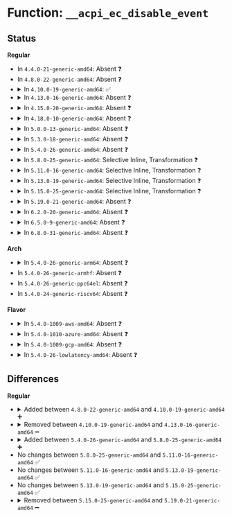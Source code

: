 # Function: <code>__acpi_ec_disable_event</code>

## Status
<b>Regular</b>
<ul>
<li>
In <code>4.4.0-21-generic-amd64</code>: Absent ❓
</li>
<li>
In <code>4.8.0-22-generic-amd64</code>: Absent ❓
</li>
<li>
<details>
<summary>In <code>4.10.0-19-generic-amd64</code>: ✅</summary>

```c
void __acpi_ec_disable_event(struct acpi_ec * ec)
```

```json
{
  "name": "__acpi_ec_disable_event",
  "collision_type": "Unique Static",
  "inline_type": "No",
  "funcs": [
    {
      "addr": 18446744071584037762,
      "name": "__acpi_ec_disable_event",
      "external": false,
      "loc": "drivers/acpi/ec.c:489",
      "file": "drivers/acpi/ec.c",
      "inline": "seen, unknown",
      "caller_inline": [],
      "caller_func": [
        "drivers/acpi/ec.c:acpi_ec_suspend",
        "drivers/acpi/ec.c:acpi_ec_stop"
      ]
    }
  ],
  "symbols": [
    {
      "addr": 18446744071584037762,
      "name": "__acpi_ec_disable_event",
      "section": ".text",
      "bind": "STB_LOCAL",
      "size": 26
    }
  ]
}
```
</details>
</li>
<li>
<details>
<summary>In <code>4.13.0-16-generic-amd64</code>: Absent ❓</summary>

```json
{
  "name": "__acpi_ec_disable_event",
  "collision_type": "Unique Static",
  "inline_type": "Full",
  "funcs": [
    {
      "addr": 18446744071584097155,
      "name": "__acpi_ec_disable_event",
      "external": false,
      "loc": "drivers/acpi/ec.c:494",
      "file": "drivers/acpi/ec.c",
      "inline": "declared, inlined",
      "caller_inline": [
        "drivers/acpi/ec.c:acpi_ec_suspend",
        "drivers/acpi/ec.c:acpi_ec_stop"
      ],
      "caller_func": []
    }
  ],
  "symbols": []
}
```
</details>
</li>
<li>
<details>
<summary>In <code>4.15.0-20-generic-amd64</code>: Absent ❓</summary>

```json
{
  "name": "__acpi_ec_disable_event",
  "collision_type": "Unique Static",
  "inline_type": "Full",
  "funcs": [
    {
      "addr": 18446744071584368339,
      "name": "__acpi_ec_disable_event",
      "external": false,
      "loc": "drivers/acpi/ec.c:496",
      "file": "drivers/acpi/ec.c",
      "inline": "declared, inlined",
      "caller_inline": [
        "drivers/acpi/ec.c:acpi_ec_suspend",
        "drivers/acpi/ec.c:acpi_ec_stop"
      ],
      "caller_func": []
    }
  ],
  "symbols": []
}
```
</details>
</li>
<li>
<details>
<summary>In <code>4.18.0-10-generic-amd64</code>: Absent ❓</summary>

```json
{
  "name": "__acpi_ec_disable_event",
  "collision_type": "Unique Static",
  "inline_type": "Full",
  "funcs": [
    {
      "addr": 18446744071584589619,
      "name": "__acpi_ec_disable_event",
      "external": false,
      "loc": "drivers/acpi/ec.c:496",
      "file": "drivers/acpi/ec.c",
      "inline": "declared, inlined",
      "caller_inline": [
        "drivers/acpi/ec.c:acpi_ec_suspend",
        "drivers/acpi/ec.c:acpi_ec_stop"
      ],
      "caller_func": []
    }
  ],
  "symbols": []
}
```
</details>
</li>
<li>
<details>
<summary>In <code>5.0.0-13-generic-amd64</code>: Absent ❓</summary>

```json
{
  "name": "__acpi_ec_disable_event",
  "collision_type": "Unique Static",
  "inline_type": "Full",
  "funcs": [
    {
      "addr": 18446744071584687027,
      "name": "__acpi_ec_disable_event",
      "external": false,
      "loc": "drivers/acpi/ec.c:496",
      "file": "drivers/acpi/ec.c",
      "inline": "declared, inlined",
      "caller_inline": [
        "drivers/acpi/ec.c:acpi_ec_suspend",
        "drivers/acpi/ec.c:acpi_ec_stop"
      ],
      "caller_func": []
    }
  ],
  "symbols": []
}
```
</details>
</li>
<li>
<details>
<summary>In <code>5.3.0-18-generic-amd64</code>: Absent ❓</summary>

```json
{
  "name": "__acpi_ec_disable_event",
  "collision_type": "Unique Static",
  "inline_type": "Full",
  "funcs": [
    {
      "addr": 18446744071584887478,
      "name": "__acpi_ec_disable_event",
      "external": false,
      "loc": "drivers/acpi/ec.c:486",
      "file": "drivers/acpi/ec.c",
      "inline": "declared, inlined",
      "caller_inline": [
        "drivers/acpi/ec.c:acpi_ec_suspend",
        "drivers/acpi/ec.c:acpi_ec_stop"
      ],
      "caller_func": []
    }
  ],
  "symbols": []
}
```
</details>
</li>
<li>
<details>
<summary>In <code>5.4.0-26-generic-amd64</code>: Absent ❓</summary>

```json
{
  "name": "__acpi_ec_disable_event",
  "collision_type": "Unique Static",
  "inline_type": "Full",
  "funcs": [
    {
      "addr": 18446744071585023227,
      "name": "__acpi_ec_disable_event",
      "external": false,
      "loc": "drivers/acpi/ec.c:488",
      "file": "drivers/acpi/ec.c",
      "inline": "declared, inlined",
      "caller_inline": [
        "drivers/acpi/ec.c:acpi_ec_suspend",
        "drivers/acpi/ec.c:acpi_ec_stop"
      ],
      "caller_func": []
    }
  ],
  "symbols": []
}
```
</details>
</li>
<li>
<details>
<summary>In <code>5.8.0-25-generic-amd64</code>: Selective Inline, Transformation ❓</summary>

```c
void __acpi_ec_disable_event(struct acpi_ec * ec)
```

```json
{
  "name": "__acpi_ec_disable_event",
  "collision_type": "Unique Static",
  "inline_type": "Selective",
  "funcs": [
    {
      "addr": 18446744071585725339,
      "name": "__acpi_ec_disable_event",
      "external": false,
      "loc": "drivers/acpi/ec.c:494",
      "file": "drivers/acpi/ec.c",
      "inline": "declared, inlined",
      "caller_inline": [
        "drivers/acpi/ec.c:acpi_ec_suspend"
      ],
      "caller_func": [
        "drivers/acpi/ec.c:acpi_ec_stop"
      ]
    }
  ],
  "symbols": [
    {
      "addr": 18446744071585722160,
      "name": "__acpi_ec_disable_event",
      "section": ".text",
      "bind": "STB_LOCAL",
      "size": 19
    },
    {
      "addr": 18446744071585732846,
      "name": "__acpi_ec_disable_event.cold",
      "section": ".text",
      "bind": "STB_LOCAL",
      "size": 17
    }
  ]
}
```
</details>
</li>
<li>
<details>
<summary>In <code>5.11.0-16-generic-amd64</code>: Selective Inline, Transformation ❓</summary>

```c
void __acpi_ec_disable_event(struct acpi_ec * ec)
```

```json
{
  "name": "__acpi_ec_disable_event",
  "collision_type": "Unique Static",
  "inline_type": "Selective",
  "funcs": [
    {
      "addr": 18446744071585846859,
      "name": "__acpi_ec_disable_event",
      "external": false,
      "loc": "drivers/acpi/ec.c:477",
      "file": "drivers/acpi/ec.c",
      "inline": "declared, inlined",
      "caller_inline": [
        "drivers/acpi/ec.c:acpi_ec_suspend"
      ],
      "caller_func": [
        "drivers/acpi/ec.c:acpi_ec_stop"
      ]
    }
  ],
  "symbols": [
    {
      "addr": 18446744071585844224,
      "name": "__acpi_ec_disable_event",
      "section": ".text",
      "bind": "STB_LOCAL",
      "size": 19
    },
    {
      "addr": 18446744071591433519,
      "name": "__acpi_ec_disable_event.cold",
      "section": ".text",
      "bind": "STB_LOCAL",
      "size": 17
    }
  ]
}
```
</details>
</li>
<li>
<details>
<summary>In <code>5.13.0-19-generic-amd64</code>: Selective Inline, Transformation ❓</summary>

```c
void __acpi_ec_disable_event(struct acpi_ec * ec)
```

```json
{
  "name": "__acpi_ec_disable_event",
  "collision_type": "Unique Static",
  "inline_type": "Selective",
  "funcs": [
    {
      "addr": 18446744071585725387,
      "name": "__acpi_ec_disable_event",
      "external": false,
      "loc": "drivers/acpi/ec.c:478",
      "file": "drivers/acpi/ec.c",
      "inline": "declared, inlined",
      "caller_inline": [
        "drivers/acpi/ec.c:acpi_ec_suspend"
      ],
      "caller_func": [
        "drivers/acpi/ec.c:acpi_ec_stop"
      ]
    }
  ],
  "symbols": [
    {
      "addr": 18446744071585722944,
      "name": "__acpi_ec_disable_event",
      "section": ".text",
      "bind": "STB_LOCAL",
      "size": 14
    },
    {
      "addr": 18446744071591374276,
      "name": "__acpi_ec_disable_event.cold",
      "section": ".text",
      "bind": "STB_LOCAL",
      "size": 18
    }
  ]
}
```
</details>
</li>
<li>
<details>
<summary>In <code>5.15.0-25-generic-amd64</code>: Selective Inline, Transformation ❓</summary>

```c
void __acpi_ec_disable_event(struct acpi_ec * ec)
```

```json
{
  "name": "__acpi_ec_disable_event",
  "collision_type": "Unique Static",
  "inline_type": "Selective",
  "funcs": [
    {
      "addr": 18446744071586207010,
      "name": "__acpi_ec_disable_event",
      "external": false,
      "loc": "drivers/acpi/ec.c:480",
      "file": "drivers/acpi/ec.c",
      "inline": "declared, inlined",
      "caller_inline": [
        "drivers/acpi/ec.c:acpi_ec_suspend"
      ],
      "caller_func": [
        "drivers/acpi/ec.c:acpi_ec_stop"
      ]
    }
  ],
  "symbols": [
    {
      "addr": 18446744071586204784,
      "name": "__acpi_ec_disable_event",
      "section": ".text",
      "bind": "STB_LOCAL",
      "size": 14
    },
    {
      "addr": 18446744071592409044,
      "name": "__acpi_ec_disable_event.cold",
      "section": ".text",
      "bind": "STB_LOCAL",
      "size": 18
    }
  ]
}
```
</details>
</li>
<li>
<details>
<summary>In <code>5.19.0-21-generic-amd64</code>: Absent ❓</summary>

```json
{
  "name": "__acpi_ec_disable_event",
  "collision_type": "Unique Static",
  "inline_type": "Full",
  "funcs": [
    {
      "addr": 18446744071587444906,
      "name": "__acpi_ec_disable_event",
      "external": false,
      "loc": "drivers/acpi/ec.c:501",
      "file": "drivers/acpi/ec.c",
      "inline": "declared, inlined",
      "caller_inline": [
        "drivers/acpi/ec.c:acpi_ec_suspend",
        "drivers/acpi/ec.c:acpi_ec_suspend",
        "drivers/acpi/ec.c:acpi_ec_stop",
        "drivers/acpi/ec.c:acpi_ec_stop"
      ],
      "caller_func": []
    }
  ],
  "symbols": []
}
```
</details>
</li>
<li>
<details>
<summary>In <code>6.2.0-20-generic-amd64</code>: Absent ❓</summary>

```json
{
  "name": "__acpi_ec_disable_event",
  "collision_type": "Unique Static",
  "inline_type": "Full",
  "funcs": [
    {
      "addr": 18446744071588705590,
      "name": "__acpi_ec_disable_event",
      "external": false,
      "loc": "drivers/acpi/ec.c:502",
      "file": "drivers/acpi/ec.c",
      "inline": "declared, inlined",
      "caller_inline": [
        "drivers/acpi/ec.c:acpi_ec_suspend",
        "drivers/acpi/ec.c:acpi_ec_suspend",
        "drivers/acpi/ec.c:acpi_ec_stop",
        "drivers/acpi/ec.c:acpi_ec_stop"
      ],
      "caller_func": []
    }
  ],
  "symbols": []
}
```
</details>
</li>
<li>
<details>
<summary>In <code>6.5.0-9-generic-amd64</code>: Absent ❓</summary>

```json
{
  "name": "__acpi_ec_disable_event",
  "collision_type": "Unique Static",
  "inline_type": "Full",
  "funcs": [
    {
      "addr": 18446744071588993798,
      "name": "__acpi_ec_disable_event",
      "external": false,
      "loc": "drivers/acpi/ec.c:502",
      "file": "drivers/acpi/ec.c",
      "inline": "declared, inlined",
      "caller_inline": [
        "drivers/acpi/ec.c:acpi_ec_suspend",
        "drivers/acpi/ec.c:acpi_ec_suspend",
        "drivers/acpi/ec.c:acpi_ec_stop",
        "drivers/acpi/ec.c:acpi_ec_stop"
      ],
      "caller_func": []
    }
  ],
  "symbols": []
}
```
</details>
</li>
<li>
<details>
<summary>In <code>6.8.0-31-generic-amd64</code>: Absent ❓</summary>

```json
{
  "name": "__acpi_ec_disable_event",
  "collision_type": "Unique Static",
  "inline_type": "Full",
  "funcs": [
    {
      "addr": 18446744071589298054,
      "name": "__acpi_ec_disable_event",
      "external": false,
      "loc": "drivers/acpi/ec.c:502",
      "file": "drivers/acpi/ec.c",
      "inline": "declared, inlined",
      "caller_inline": [
        "drivers/acpi/ec.c:acpi_ec_suspend",
        "drivers/acpi/ec.c:acpi_ec_suspend",
        "drivers/acpi/ec.c:acpi_ec_stop",
        "drivers/acpi/ec.c:acpi_ec_stop"
      ],
      "caller_func": []
    }
  ],
  "symbols": []
}
```
</details>
</li>
</ul>
<b>Arch</b>
<ul>
<li>
<details>
<summary>In <code>5.4.0-26-generic-arm64</code>: Absent ❓</summary>

```json
{
  "name": "__acpi_ec_disable_event",
  "collision_type": "Unique Static",
  "inline_type": "Full",
  "funcs": [
    {
      "addr": 18446603336497436156,
      "name": "__acpi_ec_disable_event",
      "external": false,
      "loc": "drivers/acpi/ec.c:488",
      "file": "drivers/acpi/ec.c",
      "inline": "declared, inlined",
      "caller_inline": [
        "drivers/acpi/ec.c:acpi_ec_suspend",
        "drivers/acpi/ec.c:acpi_ec_stop"
      ],
      "caller_func": []
    }
  ],
  "symbols": []
}
```
</details>
</li>
<li>
In <code>5.4.0-26-generic-armhf</code>: Absent ❓
</li>
<li>
In <code>5.4.0-26-generic-ppc64el</code>: Absent ❓
</li>
<li>
In <code>5.4.0-24-generic-riscv64</code>: Absent ❓
</li>
</ul>
<b>Flavor</b>
<ul>
<li>
<details>
<summary>In <code>5.4.0-1009-aws-amd64</code>: Absent ❓</summary>

```json
{
  "name": "__acpi_ec_disable_event",
  "collision_type": "Unique Static",
  "inline_type": "Full",
  "funcs": [
    {
      "addr": 18446744071584965602,
      "name": "__acpi_ec_disable_event",
      "external": false,
      "loc": "drivers/acpi/ec.c:488",
      "file": "drivers/acpi/ec.c",
      "inline": "declared, inlined",
      "caller_inline": [
        "drivers/acpi/ec.c:acpi_ec_suspend",
        "drivers/acpi/ec.c:acpi_ec_stop"
      ],
      "caller_func": []
    }
  ],
  "symbols": []
}
```
</details>
</li>
<li>
<details>
<summary>In <code>5.4.0-1010-azure-amd64</code>: Absent ❓</summary>

```json
{
  "name": "__acpi_ec_disable_event",
  "collision_type": "Unique Static",
  "inline_type": "Full",
  "funcs": [
    {
      "addr": 18446744071584874411,
      "name": "__acpi_ec_disable_event",
      "external": false,
      "loc": "drivers/acpi/ec.c:488",
      "file": "drivers/acpi/ec.c",
      "inline": "declared, inlined",
      "caller_inline": [
        "drivers/acpi/ec.c:acpi_ec_suspend",
        "drivers/acpi/ec.c:acpi_ec_stop"
      ],
      "caller_func": []
    }
  ],
  "symbols": []
}
```
</details>
</li>
<li>
<details>
<summary>In <code>5.4.0-1009-gcp-amd64</code>: Absent ❓</summary>

```json
{
  "name": "__acpi_ec_disable_event",
  "collision_type": "Unique Static",
  "inline_type": "Full",
  "funcs": [
    {
      "addr": 18446744071584974811,
      "name": "__acpi_ec_disable_event",
      "external": false,
      "loc": "drivers/acpi/ec.c:488",
      "file": "drivers/acpi/ec.c",
      "inline": "declared, inlined",
      "caller_inline": [
        "drivers/acpi/ec.c:acpi_ec_suspend",
        "drivers/acpi/ec.c:acpi_ec_stop"
      ],
      "caller_func": []
    }
  ],
  "symbols": []
}
```
</details>
</li>
<li>
<details>
<summary>In <code>5.4.0-26-lowlatency-amd64</code>: Absent ❓</summary>

```json
{
  "name": "__acpi_ec_disable_event",
  "collision_type": "Unique Static",
  "inline_type": "Full",
  "funcs": [
    {
      "addr": 18446744071585080987,
      "name": "__acpi_ec_disable_event",
      "external": false,
      "loc": "drivers/acpi/ec.c:488",
      "file": "drivers/acpi/ec.c",
      "inline": "declared, inlined",
      "caller_inline": [
        "drivers/acpi/ec.c:acpi_ec_suspend",
        "drivers/acpi/ec.c:acpi_ec_stop"
      ],
      "caller_func": []
    }
  ],
  "symbols": []
}
```
</details>
</li>
</ul>

## Differences
<b>Regular</b>
<ul>
<li>
<details>
<summary>Added between <code>4.8.0-22-generic-amd64</code> and <code>4.10.0-19-generic-amd64</code> ➕</summary>

```c
void __acpi_ec_disable_event(struct acpi_ec * ec)
```
</details>
</li>
<li>
<details>
<summary>Removed between <code>4.10.0-19-generic-amd64</code> and <code>4.13.0-16-generic-amd64</code> ➖</summary>

```c
void __acpi_ec_disable_event(struct acpi_ec * ec)
```
</details>
</li>
<li>
<details>
<summary>Added between <code>5.4.0-26-generic-amd64</code> and <code>5.8.0-25-generic-amd64</code> ➕</summary>

```c
void __acpi_ec_disable_event(struct acpi_ec * ec)
```
</details>
</li>
<li>
No changes between <code>5.8.0-25-generic-amd64</code> and <code>5.11.0-16-generic-amd64</code> ✅
</li>
<li>
No changes between <code>5.11.0-16-generic-amd64</code> and <code>5.13.0-19-generic-amd64</code> ✅
</li>
<li>
No changes between <code>5.13.0-19-generic-amd64</code> and <code>5.15.0-25-generic-amd64</code> ✅
</li>
<li>
<details>
<summary>Removed between <code>5.15.0-25-generic-amd64</code> and <code>5.19.0-21-generic-amd64</code> ➖</summary>

```c
void __acpi_ec_disable_event(struct acpi_ec * ec)
```
</details>
</li>
</ul>
